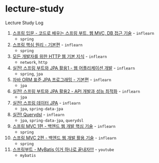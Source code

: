 # lecture-study

Lecture Study Log

1. [스프링 입문 - 코드로 배우는 스프링 부트, 웹 MVC, DB 접근 기술](./1) - `inflearn`
   - `spring`
2. [스프링 핵심 원리 - 기본편](./2) - `inflearn`
   - `spring`
3. [모든 개발자를 위한 HTTP 웹 기본 지식](./3) - `inflearn`
   - `network`, `http`
4. [실전! 스프링 부트와 JPA 활용1 - 웹 어플리케이션 개발](./4) - `inflearn`
   - `spring`, `jpa`
5. [자바 ORM 표준 JPA 프로그래밍 - 기본편](./5) - `inflearn`
   - `jpa`
6. [실전! 스프링 부트와 JPA 활용2 - API 개발과 성능 최적화](./6) - `inflearn`
   - `jpa`
7. [실전! 스프링 데이터 JPA](./7) - `inflearn`
   - `jpa`, `spring-data-jpa`
8. [실전! Querydsl](./8) - `inflearn`
   - `jpa`, `spring-data-jpa`, `querydsl`
9. [스프링 MVC 1편 - 백엔드 웹 개발 핵심 기술](./9) - `inflearn`
    - `spring`
10. [스프링 MVC 2편 - 백엔드 웹 개발 활용 기술](./10) - `inflearn`
    - `spring`
11. [스프링부트 - MyBatis 이거 하나로 끝내자!!!](./11) - `youtube`
    - `mybatis`
